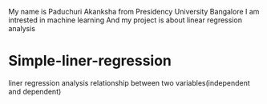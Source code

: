 My name is Paduchuri Akanksha
from Presidency University Bangalore
I am intrested in machine learning
And my project is about linear regression analysis


# Simple-liner-regression
liner regression analysis relationship between two variables(independent and dependent)
